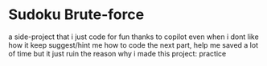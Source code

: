 # Sudoku Brute-force
a side-project that i just code for fun
thanks to copilot even when i dont like how it keep suggest/hint me how to code the next part, help me saved a lot of time but it just ruin the reason why i made this project: practice
